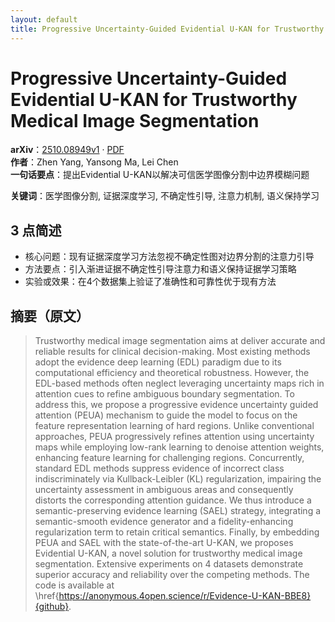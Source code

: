 ```yaml
---
layout: default
title: Progressive Uncertainty-Guided Evidential U-KAN for Trustworthy Medical Image Segmentation
---
```


# Progressive Uncertainty-Guided Evidential U-KAN for Trustworthy Medical Image Segmentation
**arXiv**：[2510.08949v1](https://arxiv.org/abs/2510.08949) · [PDF](https://arxiv.org/pdf/2510.08949.pdf)  
**作者**：Zhen Yang, Yansong Ma, Lei Chen  
**一句话要点**：提出Evidential U-KAN以解决可信医学图像分割中边界模糊问题

**关键词**：医学图像分割, 证据深度学习, 不确定性引导, 注意力机制, 语义保持学习

## 3 点简述
- 核心问题：现有证据深度学习方法忽视不确定性图对边界分割的注意力引导
- 方法要点：引入渐进证据不确定性引导注意力和语义保持证据学习策略
- 实验或效果：在4个数据集上验证了准确性和可靠性优于现有方法

## 摘要（原文）

> Trustworthy medical image segmentation aims at deliver accurate and reliable
> results for clinical decision-making. Most existing methods adopt the evidence
> deep learning (EDL) paradigm due to its computational efficiency and
> theoretical robustness. However, the EDL-based methods often neglect leveraging
> uncertainty maps rich in attention cues to refine ambiguous boundary
> segmentation. To address this, we propose a progressive evidence uncertainty
> guided attention (PEUA) mechanism to guide the model to focus on the feature
> representation learning of hard regions. Unlike conventional approaches, PEUA
> progressively refines attention using uncertainty maps while employing low-rank
> learning to denoise attention weights, enhancing feature learning for
> challenging regions. Concurrently, standard EDL methods suppress evidence of
> incorrect class indiscriminately via Kullback-Leibler (KL) regularization,
> impairing the uncertainty assessment in ambiguous areas and consequently
> distorts the corresponding attention guidance. We thus introduce a
> semantic-preserving evidence learning (SAEL) strategy, integrating a
> semantic-smooth evidence generator and a fidelity-enhancing regularization term
> to retain critical semantics. Finally, by embedding PEUA and SAEL with the
> state-of-the-art U-KAN, we proposes Evidential U-KAN, a novel solution for
> trustworthy medical image segmentation. Extensive experiments on 4 datasets
> demonstrate superior accuracy and reliability over the competing methods. The
> code is available at
> \href{https://anonymous.4open.science/r/Evidence-U-KAN-BBE8}{github}.


